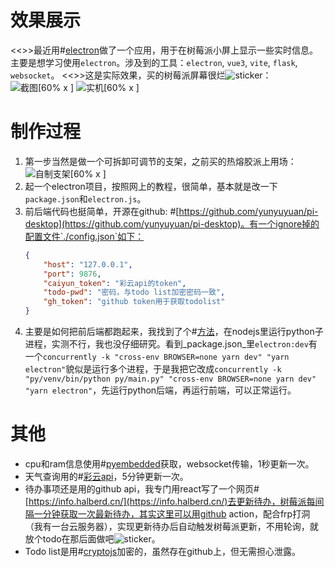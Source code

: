 # 效果展示
<<>>最近用#[electron](https://www.electronjs.org/)做了一个应用，用于在树莓派小屏上显示一些实时信息。主要是想学习使用`electron`。涉及到的工具：`electron`, `vue3`, `vite`, `flask`, `websocket`。
<<>>这是实际效果，买的树莓派屏幕很烂![sticker](aru/27)：
![截图[60% x ]](https://s2.loli.net/2022/08/16/vtAkb4EpZYBVQge.gif)
![实机[60% x ]](https://s2.loli.net/2022/08/16/UjdWZH3yB9mNJPG.jpg)

# 制作过程
1. 第一步当然是做一个可拆卸可调节的支架，之前买的热熔胶派上用场：
![自制支架[60% x ]](https://s2.loli.net/2022/08/16/wPlcFQjX7JB2HEy.jpg)
2. 起一个electron项目，按照网上的教程，很简单，基本就是改一下`package.json`和`electron.js`。
3. 前后端代码也挺简单，开源在github: #[https://github.com/yunyuyuan/pi-desktop](https://github.com/yunyuyuan/pi-desktop)。有一个ignore掉的配置文件`./config.json`如下：
    ```json
    {
        "host": "127.0.0.1",
        "port": 9876,
        "caiyun_token": "彩云api的token",
        "todo-pwd": "密码，与todo list加密密码一致",
        "gh_token": "github token用于获取todolist"
    }

    ```
4. 主要是如何把前后端都跑起来，我找到了个#[方法](https://stackoverflow.com/questions/32158738/python-on-electron-framework)，在nodejs里运行python子进程，实测不行，我也没仔细研究。看到_package.json_里`electron:dev`有一个`concurrently -k "cross-env BROWSER=none yarn dev" "yarn electron"`貌似是运行多个进程，于是我把它改成`concurrently -k "py/venv/bin/python py/main.py" "cross-env BROWSER=none yarn dev" "yarn electron"`，先运行python后端，再运行前端，可以正常运行。

# 其他
* cpu和ram信息使用#[pyembedded](https://pypi.org/project/pyembedded/)获取，websocket传输，1秒更新一次。
* 天气查询用的#[彩云api](https://open.caiyunapp.com/)，5分钟更新一次。
* 待办事项还是用的github api，我专门用react写了一个网页#[https://info.halberd.cn/](https://info.halberd.cn/)去更新待办，树莓派每间隔一分钟获取一次最新待办，其实这里可以用github action，配合frp打洞（我有一台云服务器），实现更新待办后自动触发树莓派更新，不用轮询，就放个todo在那后面做吧![sticker](aru/39)。
* Todo list是用#[cryptojs](https://cryptojs.gitbook.io/docs/)加密的，虽然存在github上，但无需担心泄露。